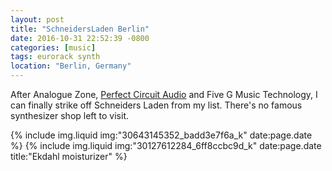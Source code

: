 ```yaml
---
layout: post
title: "SchneidersLaden Berlin"
date: 2016-10-31 22:52:39 -0800
categories: [music]
tags: eurorack synth
location: "Berlin, Germany"
---
```


After Analogue Zone, [Perfect Circuit Audio](/posts/2016/10/23/perfect-circuit-audio) and Five G Music Technology, I can finally strike off Schneiders Laden from my list. There's no famous synthesizer shop left to visit.

{% include img.liquid img:"30643145352_badd3e7f6a_k" date:page.date %}
{% include img.liquid img:"30127612284_6ff8ccbc9d_k" date:page.date title:"Ekdahl moisturizer" %}
